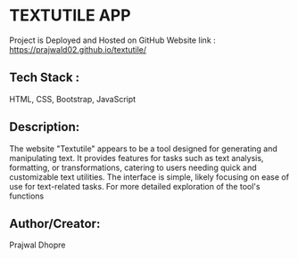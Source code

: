 # TEXTUTILE APP
Project is Deployed and Hosted on GitHub 
Website link : https://prajwald02.github.io/textutile/

## Tech Stack :
HTML, CSS, Bootstrap, JavaScript 

## Description:
The website "Textutile" appears to be a tool designed for generating and manipulating text. It provides features for tasks such as text analysis, formatting, or transformations, catering to users needing quick and customizable text utilities. The interface is simple, likely focusing on ease of use for text-related tasks. For more detailed exploration of the tool's functions

## Author/Creator:
Prajwal Dhopre
